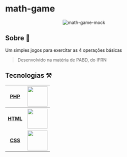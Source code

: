 # math-game

<div align="center">

  ![math-game-mock](https://user-images.githubusercontent.com/70401246/194172941-78eb79ce-f32d-49cf-bd85-7531e43c78f4.png)
  
</div>

## Sobre :open_book:

Um simples jogos para exercitar as 4 operações básicas

> Desenvolvido na matéria de PABD, do IFRN

## Tecnologias :hammer_and_pick:

| [PHP](https://www.php.net/) | <img src="https://cdn.jsdelivr.net/gh/devicons/devicon/icons/php/php-plain.svg" width="64px" height="64px" /> |
| :---: | :---: |
| <b>[HTML](https://www.w3schools.com/html/)</b> | <img src="https://cdn.jsdelivr.net/gh/devicons/devicon/icons/html5/html5-original.svg" width="64px" height="64px" /> |
| <b>[CSS](https://www.w3schools.com/css/)</b> | <img src="https://cdn.jsdelivr.net/gh/devicons/devicon/icons/css3/css3-original.svg" width="64px" height="64px" /> |

